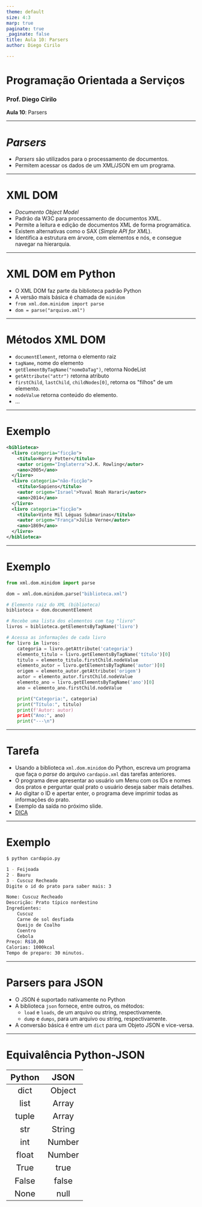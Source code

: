 ```yaml
---
theme: default
size: 4:3
marp: true
paginate: true
_paginate: false
title: Aula 10: Parsers
author: Diego Cirilo

---
```

<style>
img {
  display: block;
  margin: 0 auto;
}
</style>

# <!-- fit --> Programação Orientada a Serviços

### Prof. Diego Cirilo

**Aula 10**: Parsers

---
# *Parsers*
- *Parsers* são utilizados para o processamento de documentos.
- Permitem acessar os dados de um XML/JSON em um programa.

---
# XML DOM
- *Documento Object Model*
- Padrão da W3C para processamento de documentos XML.
- Permite a leitura e edição de documentos XML de forma programática.
- Existem alternativas como o SAX (*Simple API for XML*).
- Identifica a estrutura em árvore, com elementos e nós, e consegue navegar na hierarquia.

---
# XML DOM em Python
- O XML DOM faz parte da biblioteca padrão Python
- A versão mais básica é chamada de `minidom`
- `from xml.dom.minidom import parse`
- `dom = parse("arquivo.xml")` 

---
# Métodos XML DOM
- `documentElement`, retorna o elemento raiz
- `tagName`, nome do elemento
- `getElementByTagName("nomeDaTag")`, retorna NodeList
- `getAttribute("attr")` retorna atributo
- `firstChild`, `lastChild`, `childNodes[0]`, retorna os "filhos" de um elemento.
- `nodeValue` retorna conteúdo do elemento.
- ...

---
# Exemplo
```xml
<biblioteca>
  <livro categoria="ficção">
    <título>Harry Potter</título>
    <autor origem="Inglaterra">J.K. Rowling</autor>
    <ano>2005</ano>
  </livro>
  <livro categoria="não-ficção">
    <título>Sapiens</título>
    <autor origem="Israel">Yuval Noah Harari</autor>
    <ano>2014</ano>
  </livro>
  <livro categoria="ficção">
    <título>Vinte Mil Léguas Submarinas</título>
    <autor origem="França">Júlio Verne</autor>
    <ano>1869</ano>
  </livro>
</biblioteca>
```

---
# Exemplo
```python
from xml.dom.minidom import parse

dom = xml.dom.minidom.parse("biblioteca.xml")

# Elemento raiz do XML (biblioteca)
biblioteca = dom.documentElement

# Recebe uma lista dos elementos com tag "livro"
livros = biblioteca.getElementsByTagName('livro')

# Acessa as informações de cada livro
for livro in livros:
    categoria = livro.getAttribute('categoria')
    elemento_titulo = livro.getElementsByTagName('título')[0]
    titulo = elemento_titulo.firstChild.nodeValue
    elemento_autor = livro.getElementsByTagName('autor')[0]
    origem = elemento_autor.getAttribute('origem')
    autor = elemento_autor.firstChild.nodeValue
    elemento_ano = livro.getElementsByTagName('ano')[0]
    ano = elemento_ano.firstChild.nodeValue

    print("Categoria:", categoria)
    print("Título:", titulo)
    print(f'Autor: autor)
    print("Ano:", ano)
    print("---\n")
```
---
# Tarefa
- Usando a biblioteca `xml.dom.minidom` do Python, escreva um programa que faça o *parse* do arquivo `cardapio.xml` das tarefas anteriores.
- O programa deve apresentar ao usuário um Menu com os IDs e nomes dos pratos e perguntar qual prato o usuário deseja saber mais detalhes.
- Ao digitar o ID e apertar enter, o programa deve imprimir todas as informações do prato.
- Exemplo da saída no próximo slide.
- [DICA](https://dvcirilo.github.io/pos-ifrn/src/cli_biblioteca.py)

---
# Exemplo
```sh
$ python cardapio.py

1 - Feijoada
2 - Bauru
3 - Cuscuz Recheado
Digite o id do prato para saber mais: 3

Nome: Cuscuz Recheado
Descrição: Prato típico nordestino
Ingredientes:
    Cuscuz
    Carne de sol desfiada
    Queijo de Coalho
    Coentro
    Cebola
Preço: R$10,00
Calorias: 1000kcal
Tempo de preparo: 30 minutos.
```
---
# Parsers para JSON
- O JSON é suportado nativamente no Python
- A biblioteca `json` fornece, entre outros, os métodos:
    - `load` e `loads`, de um arquivo ou *s*tring, respectivamente.
    - `dump` e `dumps`, para um arquivo ou *s*tring, respectivamente.
- A conversão básica é entre um `dict` para um Objeto JSON e vice-versa.

---
<style scoped>
table {
    height: 100%;
    width: 100%;
    font-size: 22px;
    margin-left: auto;
    margin-right: auto;
}
</style>
# Equivalência Python-JSON

| Python |	JSON  |
|:------:|:------:|
| dict	 |  Object|
| list	 |  Array |
| tuple	 |  Array |
| str	 |  String|
| int	 |  Number|
| float	 |  Number|
| True	 |  true  |
| False	 |  false |
| None	 |  null  |

---
# Exemplos

```python
import json

# Importar de um arquivo
with open('data.json') as json_file:
    parsed_data = json.load(json_file)

# Importar de uma string
json_string = '{"key": "value", "array": [1, 2, 3]}'
parsed_data = json.loads(json_string)

# Escrever em um arquivo:
data = {
    "name": "John",
    "age": 30,
    "city": "New York"
}

with open("data.json", "w") as json_file:
    json.dump(data, json_file)

# Escrever em uma string:
json_string = json.dumps(data)

```
---
# Exercício

- Baseado nos exemplos das aulas anteriores, faça o *parse* do arquivo XML da imobiliária para um arquivo JSON equivalente.

---
# Exercício
- Já com o arquivo JSON da imobiliária, faça um programa interativo para visualização dos dados dos imóveis, no mesmo padrão do exercício anterior (do cardápio).
- O programa deve apresentar ao usuário um Menu com um índice(ID) dos imóveis e perguntar qual imóvel o usuário deseja saber mais detalhes.
- Ao digitar o ID e apertar enter, o programa deve imprimir todas as informações do imóvel, em uma formatação legível.

---
# <!--fit--> Dúvidas? 🤔
